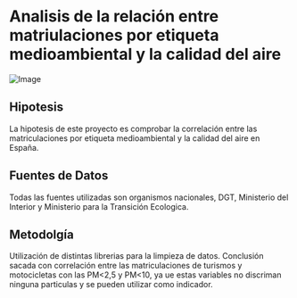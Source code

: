 
# Analisis de la relación entre matriulaciones por etiqueta medioambiental y la calidad del aire

![Image](https://www.redaccionmedica.com/images/destacados/covid-casos-gravedad-relacion-contaminacion-aire-2245_620x368.jpg)



## Hipotesis
La hipotesis de este proyecto es comprobar la correlación entre las matriculaciones por etiqueta medioambiental y la calidad del aire en España.

## Fuentes de Datos
Todas las fuentes utilizadas son organismos nacionales, DGT, Ministerio del Interior y Ministerio para la Transición Ecologica.

## Metodolgía
Utilización de distintas librerias para la limpieza de datos.
Conclusión sacada con correlación entre las matriculaciones de turismos y motocicletas con las PM<2,5 y PM<10, ya ue estas variables no discriman ninguna particulas y se pueden utilizar como indicador.